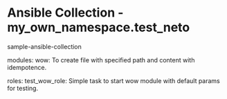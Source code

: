 # Ansible Collection - my_own_namespace.test_neto
sample-ansible-collection

modules:
    wow: To create file with specified path and content with idempotence.

roles:
    test_wow_role: Simple task to start wow module with default params for testing.
